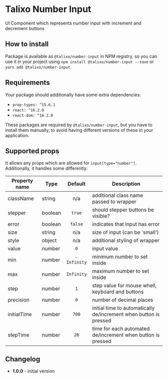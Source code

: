 # Talixo Number Input

UI Component which represents number input with increment and decrement buttons

## How to install

Package is available as `@talixo/number-input` in NPM registry, so you can use it in your project
using `npm install @talixo/number-input --save` or `yarn add @talixo/number-input`.

## Requirements

Your package should additionally have some extra dependencies:

- `prop-types: ^15.6.1`
- `react: ^16.2.0`
- `react-dom: ^16.2.0`

These packages are required by `@talixo/number-input`, but you have to install them manually,
to avoid having different versions of these in your application.

## Supported props

It allows any props which are allowed for `input[type="number"]`. Additionally, it handles some differently:

Property name | Type      | Default     | Description
--------------|-----------|:-----------:|--------------------------------
className     | string    | n/a         | additional class name passed to wrapper
stepper       | boolean   | `true`      | should stepper buttons be visible?
error         | boolean   | `false`     | indicates that input has error
size          | string    | n/a         | size of input (can be 'small')
style         | object    | n/a         | additional styling of wrapper
value         | number    | `0`         | input value
min           | number    | `-Infinity` | minimum number to set inside
max           | number    | `Infinity`  | maximum number to set inside
step          | number    | `1`         | step value for mouse whell, keyboard and buttons
precision     | number    | `0`         | number of decimal places
initialTime   | number    | `700`       | initial time to automatically de/increment when button is pressed
stepTime      | number    | `20`        | time for each automated de/increment when button is pressed

## Changelog

- **1.0.0** - initial version
